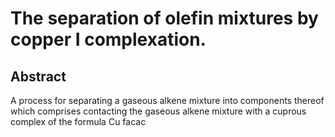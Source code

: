 # The separation of olefin mixtures by copper I complexation.

## Abstract
A process for separating a gaseous alkene mixture into components thereof which comprises contacting the gaseous alkene mixture with a cuprous complex of the formula Cu facac